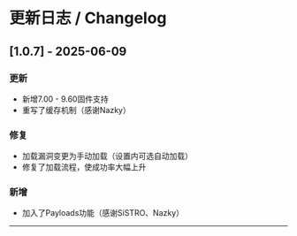 # 更新日志 / Changelog

## [1.0.7] - 2025-06-09

### 更新
- 新增7.00 - 9.60固件支持
- 重写了缓存机制（感谢Nazky）

### 修复
- 加载漏洞变更为手动加载（设置内可选自动加载）
- 修复了加载流程，使成功率大幅上升

### 新增
- 加入了Payloads功能（感谢SiSTRO、Nazky）

---